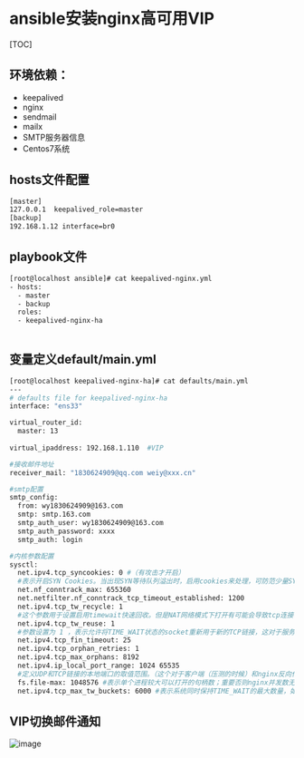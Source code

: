 ansible安装nginx高可用VIP
=========

[TOC]

## 环境依赖：

- keepalived
- nginx
- sendmail
- mailx
- SMTP服务器信息
- Centos7系统

hosts文件配置
------------
```bash
[master]
127.0.0.1  keepalived_role=master
[backup]
192.168.1.12 interface=br0
```
## playbook文件

```bash
[root@localhost ansible]# cat keepalived-nginx.yml 
- hosts:
  - master
  - backup
  roles:
  - keepalived-nginx-ha
 
```

## 变量定义default/main.yml

```bash
[root@localhost keepalived-nginx-ha]# cat defaults/main.yml 
---
# defaults file for keepalived-nginx-ha
interface: "ens33" 

virtual_router_id:
  master: 13
 
virtual_ipaddress: 192.168.1.110  #VIP

#接收邮件地址
receiver_mail: "1830624909@qq.com weiy@xxx.cn"

#smtp配置
smtp_config:
  from: wy1830624909@163.com
  smtp: smtp.163.com
  smtp_auth_user: wy1830624909@163.com
  smtp_auth_password: xxxx
  smtp_auth: login

#内核参数配置
sysctl:
  net.ipv4.tcp_syncookies: 0 #（有攻击才开启）
  #表示开启SYN Cookies。当出现SYN等待队列溢出时，启用cookies来处理，可防范少量SYN攻击，默认为0，表示关闭； #此参数是为了防止洪水攻击的，但对于大并发系统，要禁用此设置
  net.nf_conntrack_max: 655360
  net.netfilter.nf_conntrack_tcp_timeout_established: 1200
  net.ipv4.tcp_tw_recycle: 1
  #这个参数用于设置启用timewait快速回收。但是NAT网络模式下打开有可能会导致tcp连接错误，慎重。 要开启 需要添加 添加 net.ipv4.tcp_timestamps=0
  net.ipv4.tcp_tw_reuse: 1
  #参数设置为 1 ，表示允许将TIME_WAIT状态的socket重新用于新的TCP链接，这对于服务器来说意义重大，因为总有大量TIME_WAIT状态的链接存在；（已测，可以大量减少TIME_WAIT）
  net.ipv4.tcp_fin_timeout: 25
  net.ipv4.tcp_orphan_retries: 1
  net.ipv4.tcp_max_orphans: 8192
  net.ipv4.ip_local_port_range: 1024 65535
  #定义UDP和TCP链接的本地端口的取值范围。（这个对于客户端（压测的时候）和nginx反向代理或者负载均衡影响比较大，对后端服务器感觉影响不是很大（有待验证））
  fs.file-max: 1048576 #表示单个进程较大可以打开的句柄数；重要否则nginx并发数无法上去 （已测）
  net.ipv4.tcp_max_tw_buckets: 6000 #表示系统同时保持TIME_WAIT的最大数量，如果超过这个数字，TIME_WAIT将立刻被清除并打印警告信息。默 认为180000，改为6000。对于Apache、Nginx等服务器，上几行的参数可以很好地减少TIME_WAIT套接字数量，但是对于Squid，效果却不大。此项参数可以控制TIME_WAIT的最大数量，避免Squid服务器被大量的TIME_WAIT拖死。

```
## VIP切换邮件通知
![image](https://user-images.githubusercontent.com/38902618/140270231-46437b01-5956-411e-87c6-9261f3607842.png)
